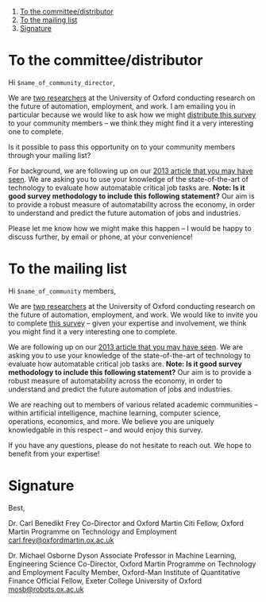 <!-- MarkdownTOC -->

1. [To the committee/distributor](#to-the-committeedistributor)
2. [To the mailing list](#to-the-mailing-list)
3. [Signature](#signature)

<!-- /MarkdownTOC -->

# To the committee/distributor

Hi ```$name_of_community_director```,

We are [two researchers](http://www.oxfordmartin.ox.ac.uk/research/programmes/tech-employment/people) at the University of Oxford conducting research on the future of automation, employment, and work. I am emailing you in particular because we would like to ask how we might [distribute this survey]($link_to_survey) to your community members – we think they might find it a very interesting one to complete.

Is it possible to pass this opportunity on to your community members through your mailing list?

For background, we are following up on our [2013 article that you may have seen](http://www.oxfordmartin.ox.ac.uk/publications/view/1314). We are asking you to use your knowledge of the state-of-the-art of technology to evaluate how automatable critical job tasks are. **Note: Is it good survey methodology to include this following statement?** Our aim is to provide a robust measure of automatability across the economy, in order to understand and predict the future automation of jobs and industries.

Please let me know how we might make this happen – I would be happy to discuss further, by email or phone, at your convenience!

# To the mailing list

Hi ```$name_of_community``` members,

We are [two researchers](http://www.oxfordmartin.ox.ac.uk/research/programmes/tech-employment/people) at the University of Oxford conducting research on the future of automation, employment, and work. We would like to invite you to complete [this survey]($link_to_survey) – given your expertise and involvement, we think you might find it a very interesting one to complete.

We are following up on our [2013 article that you may have seen](http://www.oxfordmartin.ox.ac.uk/publications/view/1314). We are asking you to use your knowledge of the state-of-the-art of technology to evaluate how automatable critical job tasks are. **Note: Is it good survey methodology to include this following statement?** Our aim is to provide a robust measure of automatability across the economy, in order to understand and predict the future automation of jobs and industries.

We are reaching out to members of various related academic communities – within artificial intelligence, machine learning, computer science, operations, economics, and more. We believe you are uniquely knowledgable in this respect – and would enjoy this survey.

If you have any questions, please do not hesitate to reach out. We hope to benefit from your expertise!

# Signature
Best,

Dr. Carl Benedikt Frey
Co-Director and Oxford Martin Citi Fellow, Oxford Martin Programme on Technology and Employment
[carl.frey@oxfordmartin.ox.ac.uk](mailto:carl.frey@oxfordmartin.ox.ac.uk)

Dr. Michael Osborne
Dyson Associate Professor in Machine Learning, Engineering Science
Co-Director, Oxford Martin Programme on Technology and Employment
Faculty Member, Oxford-Man Institute of Quantitative Finance
Official Fellow, Exeter College
University of Oxford
[mosb@robots.ox.ac.uk](mailto:mosb@robots.ox.ac.uk)